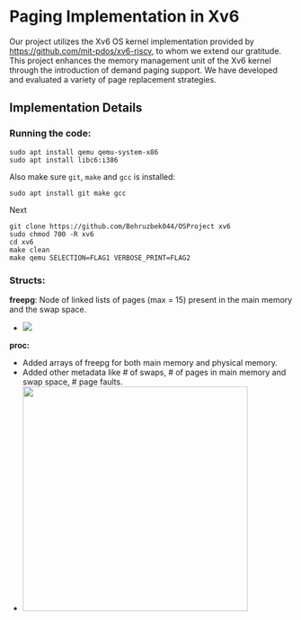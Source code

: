 # Paging Implementation in Xv6

Our project utilizes the Xv6 OS kernel implementation provided by <https://github.com/mit-pdos/xv6-riscv>, to whom we extend our gratitude. This project enhances the memory management unit of the Xv6 kernel through the introduction of demand paging support. We have developed and evaluated a variety of page replacement strategies.

## Implementation Details
### Running the code:
```shell
sudo apt install qemu qemu-system-x86
sudo apt install libc6:i386
```
Also make sure `git`, `make` and `gcc` is installed:
```shell
sudo apt install git make gcc
```
Next
```shell
git clone https://github.com/Behruzbek044/OSProject xv6
sudo chmod 700 -R xv6
cd xv6
make clean
make qemu SELECTION=FLAG1 VERBOSE_PRINT=FLAG2
```
### Structs:
**freepg**: Node of linked lists of pages (max = 15) present in the main memory and the swap space.
- <img src="https://i.imgur.com/p5Vd1Ck.png"/>

**proc:**
- Added arrays of freepg for both main memory and physical memory.
- Added other metadata like # of swaps, # of pages in main memory and swap space, # page faults.
- <img src="https://i.imgur.com/L50HWfO.png" style="width:400px;"/>
